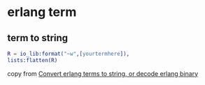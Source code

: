 # erlang term

## term to string

``` erlang
R = io_lib:format("~w",[yourtermhere]),
lists:flatten(R)
```
copy from [Convert erlang terms to string, or decode erlang binary](https://stackoverflow.com/questions/9423488/convert-erlang-terms-to-string-or-decode-erlang-binary)
